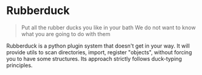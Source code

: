 Rubberduck
===========

> Put all the rubber ducks you like in your bath
> We do not want to know what you are going to do with them

Rubberduck is a python plugin system that doesn't get in your way.
It will provide utils to scan directories, import, register "objects", without
forcing you to have some structures.
Its approach strictly follows duck-typing principles.
